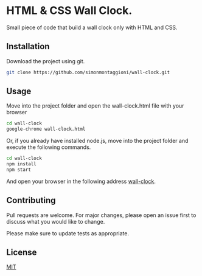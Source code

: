 # HTML & CSS Wall Clock.

Small piece of code that build a wall clock only with HTML and CSS.

## Installation

Download the project using git.

```bash
git clone https://github.com/simonmontaggioni/wall-clock.git
```

## Usage

Move into the project folder and open the wall-clock.html file with your browser

```bash
cd wall-clock
google-chrome wall-clock.html
```

Or, if you already have installed node.js, move into the project folder and execute the following commands.

```bash
cd wall-clock
npm install
npm start
```

And open your browser in the following address [wall-clock](http://localhost:3000/wall-clock.html).

## Contributing

Pull requests are welcome. For major changes, please open an issue first to discuss what you would like to change.

Please make sure to update tests as appropriate.

## License

[MIT](https://choosealicense.com/licenses/mit/)
